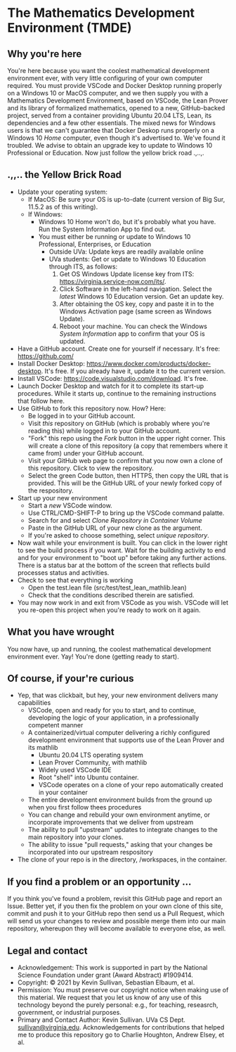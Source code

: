 # The Mathematics Development Environment (TMDE)
## Why you're here

You're here because you want the coolest mathematical development environment ever, with very little configuring of your own computer required. You must provide VSCode and Docker Desktop running properly on a Windows 10 or MacOS computer, and we then supply you with a Mathematics Development Environment, based on VSCode, the Lean Prover and its library of formalized mathematics, opened to a new, GitHub-backed project, served from a container providing Ubuntu 20.04 LTS, Lean, its dependencies and a few other essentials. The mixed news for Windows users is that we can't guarantee that Docker Deskop runs properly on a Windows 10 *Home* computer, even though it's advertised to. We've found it troubled. We advise to obtain an upgrade key to update to Windows 10 Professional or Education. Now just follow the yellow brick road .,..,.

## .,,.. the Yellow Brick Road
- Update your operating system:
  - If MacOS: Be sure your OS is up-to-date (current version of Big Sur, 11.5.2 as of this writing).
  - If Windows: 
    - Windows 10 Home won't do, but it's probably what you have. Run the System Information App to find out.
    - You must either be running or update to Windows 10 Professional, Enterprises, or Education
      - Outside UVa:  Update keys are readily available online
      - UVa students: Get or update to Windows 10 Education through ITS, as follows:
        1. Get OS Windows Update license key from ITS: https://virginia.service-now.com/its/.  
        2. Click Software in the left-hand navigation. Select the *latest* Windows 10 Education version. Get an update key.
        3. After obtaining the OS key, copy and paste it in to the Windows Activation page (same screen as Windows Update).
        4. Reboot your machine. You can check the Windows *System Information* app to confirm that your OS is updated.
- Have a GitHub account. Create one for yourself if necessary. It's free: https://github.com/
- Install Docker Desktop: https://www.docker.com/products/docker-desktop. It's free. If you already have it, update it to the current version.
- Install VSCode: https://code.visualstudio.com/download. It's free.
- Launch Docker Desktop and watch for it to complete its start-up procedures. While it starts up, continue to the remaining instructions that follow here. 
- Use GitHub to fork this repository now. How? Here:
  - Be logged in to your GitHub account.
  - Visit *this* repository on GitHub (which is probably where you're reading this) while logged in to your GitHub account.
  - "Fork" this repo using the *Fork* button in the upper right corner. This will create a clone of this repository (a copy that remembers where it came from) under your GitHub account. 
  -   Visit your GitHub web page to confirm that you now own a clone of this repository. Click to view the repository.
  -   Select the green Code button, then HTTPS, then copy the URL that is provided. This will be the GitHub URL of your newly forked copy of the respository.
- Start up your new environment
  - Start a *new* VSCode window. 
  - Use CTRL/CMD-SHIFT-P to bring up the VSCode command palatte. 
  - Search for and select *Clone Repository in Container Volume*
  - Paste in the GitHub URL of your new clone as the argument.
  - If you're asked to choose something, select *unique repository*.
- Now wait while your environment is built. You can click in the lower right to see the build process if you want. Wait for the building activity to end and for your environment to "boot up" before taking any further actions. There is a status bar at the bottom of the screen that reflects build processes status and activities.
- Check to see that everything is working
  - Open the test.lean file (src/test/test_lean_mathlib.lean)
  - Check that the conditions described therein are satisfied.
- You may now work in and exit from VSCode as you wish. VSCode will let you re-open this project when you're ready to work on it again.

## What you have wrought

You now have, up and running, the coolest mathematical development environment ever. Yay! You're done (getting ready to start).

## Of course, if your're curious
- Yep, that was clickbait, but hey, your new environment delivers many capabilities 
  - VSCode, open and ready for you to start, and to continue, developing the logic of your application, in a professionally competent manner
  - A containerized/virtual computer delivering a richly configured development environment that supports use of the Lean Prover and its mathlib
    - Ubuntu 20.04 LTS operating system
    - Lean Prover Community, with mathlib
    - Widely used VSCode IDE
    - Root "shell" into Ubuntu container.
    - VSCode operates on a clone of your repo automatically created in your container
  - The entire development environment builds from the ground up when you first follow thees procedures
  - You can change and rebuild your own environment anytime, or incorporate improvements that we deliver from upstream 
  - The ability to pull "upstream" updates to integrate changes to the main repository into your clones. 
  - The ability to issue "pull requests," asking that your changes be incorporated into our upstream respository 
- The clone of your repo is in the directory, /workspaces, in the container. 

## If you find a problem or an opportunity ...
If you think you've found a problem, revisit this GitHub page and report an Issue. Better yet, if you then fix the problem on your own clone of this site, commit and push it to your GitHub repo then send us a Pull Request, which will send us your changes to review and possible merge them into our main repository, whereupon they will become available to everyone else, as well.  


## Legal and contact
- Acknowledgement: This work is supported in part by the National Science Foundation under grant (Award Abstract) #1909414.
- Copyright: © 2021 by Kevin Sullivan, Sebastian Elbaum, et al.
- Permission: You must preserve our copyright notice when making use of this material. We request that you let us know of any use of this technology beyond the purely personal: e.g., for teaching, reseasrch, government, or industrial purposes. 
- Primary and Contact Author: Kevin Sullivan. UVa CS Dept. sullivan@virginia.edu. Acknowledgements for contributions that helped me to produce this repository go to Charlie Houghton, Andrew Elsey, et al.  
